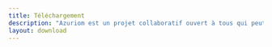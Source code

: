 ```yaml
---
title: Téléchargement
description: "Azuriom est un projet collaboratif ouvert à tous qui peut être inspecté et téléchargé librement : n'importe qui peut inspecter et contribuer au code source d'Azuriom sur GitHub."
layout: download
---
```

